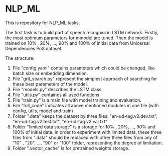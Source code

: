 # NLP_ML

This is repository for NLP_ML tasks. 

The first task is to build part of speech recognision LSTM network.
Firstly, the most optimum parameters for mmodel are tuned. Then the model is trained on 10% , 20%, ..., 90% and 100% of initial data from Unicersal Dependencies PoS dataset.

The stracture:
1. File "config.yaml" contains parameters which could be changed, like batch size or embedding dimension.
2. File "grit_search.py" represent the simplest approach of searching for these best parameters of the model. 
3. File "models.py" describes the LSTM class
4. File "utils.py" containes all used functions
5. File "train.py" is a main file with model training and evaluation.
6. File "full_code" indicates all above mentioned modules in one file (with config, utils, model and train)
7. Folder ".data" keeps the dataset by three files: "en-ud-tag.v2.dev.txt", "en-ud-tag.v2.test.txt", "en-ud-tag.v2.val.txt"
8. Folder "limited data storage" is a storage for 10% , 20%, ..., 90% and 100% of initial data. In order to experiment with limited data, these three files from ".data" should be replaced with other three files from any of "10" , "20", ..., "90" or "100" folder, representing the degree of limitation.
9. Folder ".vector_cache" is for pretrained weights storage.

